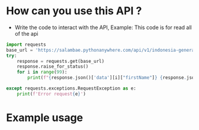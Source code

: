 # How can you use this API ?
- Write the code to interact with the API, Example:
This code is for read all of the api
```Python
import requests
base_url = 'https://salambae.pythonanywhere.com/api/v1/indonesia-general-name'
try:
    response = requests.get(base_url)
    response.raise_for_status()
    for i in range(99):
        print(f"{response.json()['data'][i]["firstName"]} {response.json()['data'][i]["lastName"]}")

except requests.exceptions.RequestException as e:
    print(f'Error request{e}')
```

# Example usage

#
